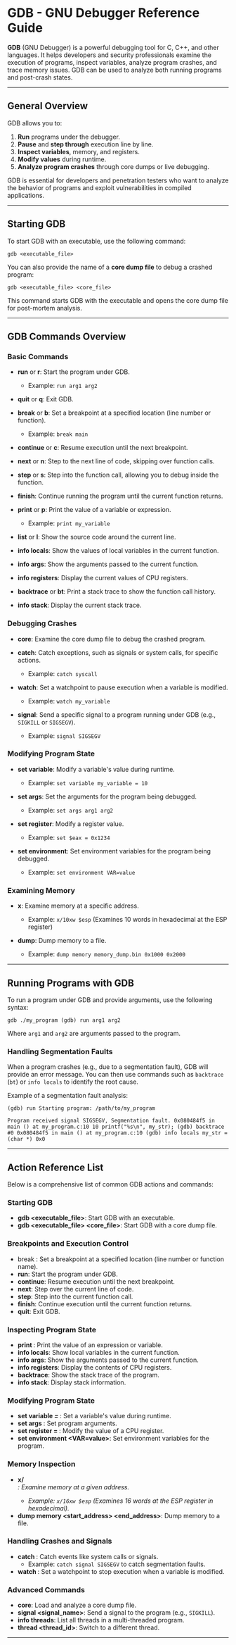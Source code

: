# GDB - GNU Debugger Reference Guide

**GDB** (GNU Debugger) is a powerful debugging tool for C, C++, and other languages. It helps developers and security professionals examine the execution of programs, inspect variables, analyze program crashes, and trace memory issues. GDB can be used to analyze both running programs and post-crash states.

---

## General Overview

GDB allows you to:
1. **Run** programs under the debugger.
2. **Pause** and **step through** execution line by line.
3. **Inspect variables**, memory, and registers.
4. **Modify values** during runtime.
5. **Analyze program crashes** through core dumps or live debugging.

GDB is essential for developers and penetration testers who want to analyze the behavior of programs and exploit vulnerabilities in compiled applications.

---

## Starting GDB

To start GDB with an executable, use the following command:
```
gdb <executable_file>
```

You can also provide the name of a **core dump file** to debug a crashed program:
```
gdb <executable_file> <core_file>
```

This command starts GDB with the executable and opens the core dump file for post-mortem analysis.

---

## GDB Commands Overview

### Basic Commands
- **run** or **r**: Start the program under GDB.
  - Example: `run arg1 arg2`
  
- **quit** or **q**: Exit GDB.
  
- **break** or **b**: Set a breakpoint at a specified location (line number or function).
  - Example: `break main`
  
- **continue** or **c**: Resume execution until the next breakpoint.
  
- **next** or **n**: Step to the next line of code, skipping over function calls.
  
- **step** or **s**: Step into the function call, allowing you to debug inside the function.
  
- **finish**: Continue running the program until the current function returns.
  
- **print** or **p**: Print the value of a variable or expression.
  - Example: `print my_variable`
  
- **list** or **l**: Show the source code around the current line.
  
- **info locals**: Show the values of local variables in the current function.
  
- **info args**: Show the arguments passed to the current function.
  
- **info registers**: Display the current values of CPU registers.
  
- **backtrace** or **bt**: Print a stack trace to show the function call history.
  
- **info stack**: Display the current stack trace.

### Debugging Crashes
- **core**: Examine the core dump file to debug the crashed program.
  
- **catch**: Catch exceptions, such as signals or system calls, for specific actions.
  - Example: `catch syscall`
  
- **watch**: Set a watchpoint to pause execution when a variable is modified.
  - Example: `watch my_variable`
  
- **signal**: Send a specific signal to a program running under GDB (e.g., `SIGKILL` or `SIGSEGV`).
  - Example: `signal SIGSEGV`

### Modifying Program State
- **set variable**: Modify a variable's value during runtime.
  - Example: `set variable my_variable = 10`
  
- **set args**: Set the arguments for the program being debugged.
  - Example: `set args arg1 arg2`

- **set register**: Modify a register value.
  - Example: `set $eax = 0x1234`
  
- **set environment**: Set environment variables for the program being debugged.
  - Example: `set environment VAR=value`

### Examining Memory
- **x**: Examine memory at a specific address.
  - Example: `x/10xw $esp` (Examines 10 words in hexadecimal at the ESP register)
  
- **dump**: Dump memory to a file.
  - Example: `dump memory memory_dump.bin 0x1000 0x2000`
  
---

## Running Programs with GDB

To run a program under GDB and provide arguments, use the following syntax:
```
gdb ./my_program (gdb) run arg1 arg2
```

Where `arg1` and `arg2` are arguments passed to the program.

### Handling Segmentation Faults
When a program crashes (e.g., due to a segmentation fault), GDB will provide an error message. You can then use commands such as `backtrace` (`bt`) or `info locals` to identify the root cause.

Example of a segmentation fault analysis:
```
(gdb) run Starting program: /path/to/my_program

Program received signal SIGSEGV, Segmentation fault. 0x080484f5 in main () at my_program.c:10 10 printf("%s\n", my_str); (gdb) backtrace #0 0x080484f5 in main () at my_program.c:10 (gdb) info locals my_str = (char *) 0x0
```

---

## Action Reference List

Below is a comprehensive list of common GDB actions and commands:

### Starting GDB
- **gdb <executable_file>**: Start GDB with an executable.
- **gdb <executable_file> <core_file>**: Start GDB with a core dump file.

### Breakpoints and Execution Control
- break <location>: Set a breakpoint at a specified location (line number or function name).
- **run**: Start the program under GDB.
- **continue**: Resume execution until the next breakpoint.
- **next**: Step over the current line of code.
- **step**: Step into the current function call.
- **finish**: Continue execution until the current function returns.
- **quit**: Exit GDB.

### Inspecting Program State
- **print <expression>**: Print the value of an expression or variable.
- **info locals**: Show local variables in the current function.
- **info args**: Show the arguments passed to the current function.
- **info registers**: Display the contents of CPU registers.
- **backtrace**: Show the stack trace of the program.
- **info stack**: Display stack information.

### Modifying Program State
- **set variable <var> = <value>**: Set a variable's value during runtime.
- **set args <arg1> <arg2>**: Set program arguments.
- **set register <reg> = <value>**: Modify the value of a CPU register.
- **set environment <VAR=value>**: Set environment variables for the program.

### Memory Inspection
- **x/<format> <address>**: Examine memory at a given address.
  - Example: `x/16xw $esp` (Examines 16 words at the ESP register in hexadecimal).
- **dump memory <file> <start_address> <end_address>**: Dump memory to a file.

### Handling Crashes and Signals
- **catch <event>**: Catch events like system calls or signals.
  - Example: `catch signal SIGSEGV` to catch segmentation faults.
- **watch <var>**: Set a watchpoint to stop execution when a variable is modified.
  
### Advanced Commands
- **core**: Load and analyze a core dump file.
- **signal <signal_name>**: Send a signal to the program (e.g., `SIGKILL`).
- **info threads**: List all threads in a multi-threaded program.
- **thread <thread_id>**: Switch to a different thread.

---




